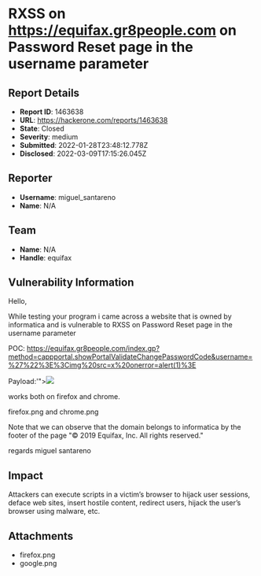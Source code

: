 # RXSS on https://equifax.gr8people.com on Password Reset page in the username parameter

## Report Details
- **Report ID**: 1463638
- **URL**: https://hackerone.com/reports/1463638
- **State**: Closed
- **Severity**: medium
- **Submitted**: 2022-01-28T23:48:12.778Z
- **Disclosed**: 2022-03-09T17:15:26.045Z

## Reporter
- **Username**: miguel_santareno
- **Name**: N/A

## Team
- **Name**: N/A
- **Handle**: equifax

## Vulnerability Information
Hello,

While testing your program i came across a website that is owned by informatica and is vulnerable to RXSS on Password Reset page in the username parameter

POC:
https://equifax.gr8people.com/index.gp?method=cappportal.showPortalValidateChangePasswordCode&username=%27%22%3E%3Cimg%20src=x%20onerror=alert(1)%3E

Payload:'"><img src=x onerror=alert(1)>

works both on firefox and chrome.

firefox.png and chrome.png

Note that we can observe that the domain belongs to informatica by the footer of the page "© 2019 Equifax, Inc. All rights reserved."

regards
miguel santareno

## Impact

Attackers can execute scripts in a victim’s browser to hijack user sessions, deface web sites, insert hostile content, redirect users, hijack the user’s browser using malware, etc.

## Attachments
- firefox.png
- google.png
